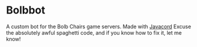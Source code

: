 # Bolbbot

A custom bot for the Bolb Chairs game servers. Made with [Javacord](https://github.com/btoBastian/Javacord)
Excuse the absolutely awful spaghetti code, and if you know how to fix it, let me know!